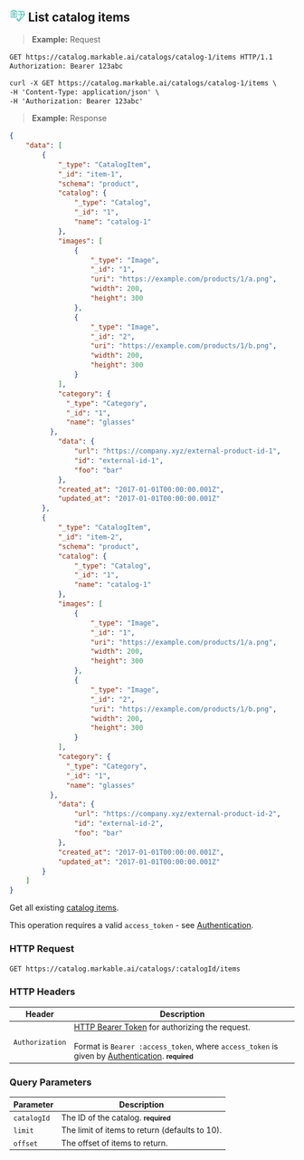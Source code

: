 
## <img src="images/list-catalog-item_icon.png" alt="list-catalog-item_icon" width="28px" height="auto"> List catalog items

> **Example:** Request

```http
GET https://catalog.markable.ai/catalogs/catalog-1/items HTTP/1.1
Authorization: Bearer 123abc
```

```shell
curl -X GET https://catalog.markable.ai/catalogs/catalog-1/items \
-H 'Content-Type: application/json' \
-H 'Authorization: Bearer 123abc'
```

> **Example:** Response

```json
{
	"data": [
	    {
	        "_type": "CatalogItem",
	        "_id": "item-1",
	        "schema": "product",
	        "catalog": {
	            "_type": "Catalog",
	            "_id": "1",
	            "name": "catalog-1"
	        },
	        "images": [
	            {
	                "_type": "Image",
	                "_id": "1",
	                "uri": "https://example.com/products/1/a.png",
	                "width": 200,
	                "height": 300
	            },
	            {
	                "_type": "Image",
	                "_id": "2",
	                "uri": "https://example.com/products/1/b.png",
	                "width": 200,
	                "height": 300
	            }
	        ],
	        "category": {
              "_type": "Category",
              "_id": "1",
              "name": "glasses"
          },
	        "data": {
                "url": "https://company.xyz/external-product-id-1",
	            "id": "external-id-1",
	            "foo": "bar"
	        },
	        "created_at": "2017-01-01T00:00:00.001Z",
	        "updated_at": "2017-01-01T00:00:00.001Z"
	    },
	    {
	        "_type": "CatalogItem",
	        "_id": "item-2",
	        "schema": "product",
	        "catalog": {
	            "_type": "Catalog",
	            "_id": "1",
	            "name": "catalog-1"
	        },
	        "images": [
	            {
	                "_type": "Image",
	                "_id": "1",
	                "uri": "https://example.com/products/1/a.png",
	                "width": 200,
	                "height": 300
	            },
	            {
	                "_type": "Image",
	                "_id": "2",
	                "uri": "https://example.com/products/1/b.png",
	                "width": 200,
	                "height": 300
	            }
	        ],
	        "category": {
              "_type": "Category",
              "_id": "1",
              "name": "glasses"
          },
	        "data": {
                "url": "https://company.xyz/external-product-id-2",
	            "id": "external-id-2",
	            "foo": "bar"
	        },
	        "created_at": "2017-01-01T00:00:00.001Z",
	        "updated_at": "2017-01-01T00:00:00.001Z"
	    }
	]
}
```


Get all existing [catalog items](#the-catalog-item-object).

<aside class="notice">
    This operation requires a valid <code>access_token</code> - see <a href="#authentication">Authentication</a>.
</aside>


### HTTP Request

`GET https://catalog.markable.ai/catalogs/:catalogId/items`


### HTTP Headers

Header       		| Description
----------      	| ----------
`Authorization`     | [HTTP Bearer Token](https://tools.ietf.org/html/rfc6750) for authorizing the request. <br><br>Format is `Bearer :access_token`, where `access_token` is given by [Authentication](#authentication). **<small>required</small>**


### Query Parameters

Parameter       | Description
----------      | ----------
`catalogId`     | The ID of the catalog. **<small>required</small>**
`limit`         | The limit of items to return (defaults to 10).
`offset`        | The offset of items to return.
